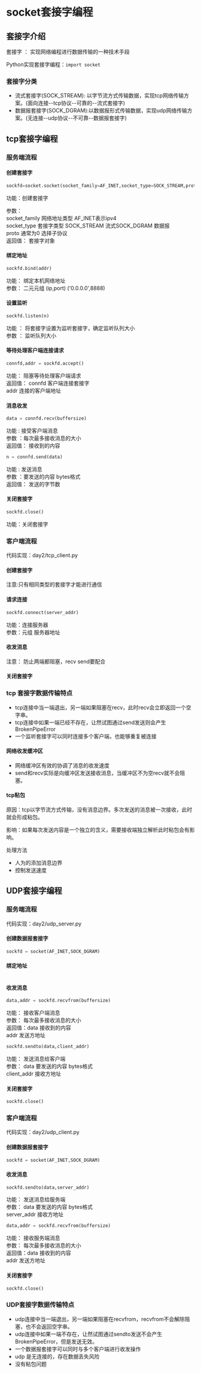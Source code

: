 
# socket套接字编程

## 套接字介绍

套接字 ： 实现网络编程进行数据传输的一种技术手段

Python实现套接字编程：`import socket`

### 套接字分类

- 流式套接字(SOCK_STREAM): 以字节流方式传输数据，实现tcp网络传输方案。(面向连接--tcp协议--可靠的--流式套接字)
- 数据报套接字(SOCK_DGRAM):以数据报形式传输数据，实现udp网络传输方案。(无连接--udp协议--不可靠--数据报套接字)

## tcp套接字编程

### 服务端流程

#### 创建套接字

```python
sockfd=socket.socket(socket_family=AF_INET,socket_type=SOCK_STREAM,proto=0)
```

功能：创建套接字

参数：  
socket_family  网络地址类型 AF_INET表示ipv4  
socket_type  套接字类型 SOCK_STREAM 流式SOCK_DGRAM 数据报  
proto  通常为0  选择子协议  
返回值： 套接字对象

#### 绑定地址

```python
sockfd.bind(addr)
```

功能： 绑定本机网络地址  
参数： 二元元组 (ip,port)  ('0.0.0.0',8888)

#### 设置监听

```python
sockfd.listen(n)
```

功能 ： 将套接字设置为监听套接字，确定监听队列大小  
参数 ： 监听队列大小

#### 等待处理客户端连接请求

```python
connfd,addr = sockfd.accept()
```

功能： 阻塞等待处理客户端请求  
返回值： connfd  客户端连接套接字  
         addr  连接的客户端地址

#### 消息收发

```python
data = connfd.recv(buffersize)
```

功能 : 接受客户端消息  
参数 ：每次最多接收消息的大小  
返回值： 接收到的内容

```python
n = connfd.send(data)
```

功能 : 发送消息  
参数 ：要发送的内容  bytes格式  
返回值： 发送的字节数

#### 关闭套接字

```python
sockfd.close()
```

功能：关闭套接字

### 客户端流程

代码实现：day2/tcp_client.py

#### 创建套接字

注意:只有相同类型的套接字才能进行通信

#### 请求连接

```python
sockfd.connect(server_addr)
```

功能：连接服务器  
参数：元组  服务器地址

#### 收发消息

注意： 防止两端都阻塞，recv send要配合

#### 关闭套接字

### tcp 套接字数据传输特点

- tcp连接中当一端退出，另一端如果阻塞在recv，此时recv会立即返回一个空字串。
- tcp连接中如果一端已经不存在，让然试图通过send发送则会产生BrokenPipeError
- 一个监听套接字可以同时连接多个客户端，也能够重复被连接

#### 网络收发缓冲区

- 网络缓冲区有效的协调了消息的收发速度
- send和recv实际是向缓冲区发送接收消息，当缓冲区不为空recv就不会阻塞。

#### tcp粘包

原因：tcp以字节流方式传输，没有消息边界。多次发送的消息被一次接收，此时就会形成粘包。

影响：如果每次发送内容是一个独立的含义，需要接收端独立解析此时粘包会有影响。

处理方法

- 人为的添加消息边界
- 控制发送速度

## UDP套接字编程

### 服务端流程

代码实现：day2/udp_server.py

#### 创建数据报套接字

```python
sockfd = socket(AF_INET,SOCK_DGRAM)
```

#### 绑定地址

```pythonsockfd.bind(server_addr)
```

#### 收发消息

```python
data,addr = sockfd.recvfrom(buffersize)
```

功能： 接收客户端消息  
参数： 每次最多接收消息的大小  
返回值：data  接收到的内容  
        addr  发送方地址

```python
sockfd.sendto(data,client_addr)
```

功能： 发送消息给客户端  
参数： data  要发送的内容  bytes格式  
       client_addr  接收方地址

#### 关闭套接字

```python
sockfd.close()
```

### 客户端流程

代码实现：day2/udp_client.py

#### 创建数据报套接字

```python
sockfd = socket(AF_INET,SOCK_DGRAM)
```

#### 收发消息

```python
sockfd.sendto(data,server_addr)
```

功能： 发送消息给服务端  
参数： data  要发送的内容  bytes格式  
       server_addr  接收方地址

```python
data,addr = sockfd.recvfrom(buffersize)
```

功能： 接收服务端消息  
参数： 每次最多接收消息的大小  
返回值：data  接收到的内容  
        addr  发送方地址

#### 关闭套接字

```python
sockfd.close()
```

### UDP套接字数据传输特点

- udp连接中当一端退出，另一端如果阻塞在recvfrom，recvfrom不会解除阻塞，也不会返回空字串。
- udp连接中如果一端不存在，让然试图通过sendto发送不会产生BrokenPipeError，但是发送无效。
- 一个数据报套接字可以同时与多个客户端进行收发操作
- udp 是无连接的，存在数据丢失风险
- 没有粘包问题